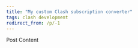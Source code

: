 ```yaml
---
title: "My custom Clash subscription converter"
tags: clash development
redirect_from: /p/-1
---
```


Post Content

